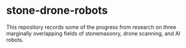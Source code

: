 # stone-drone-robots

This repository records some of the progress from research on three marginally
overlapping fields of stonemasonry, drone scanning, and AI robots.
